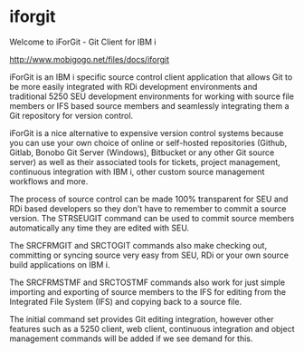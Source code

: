 # iforgit
Welcome to iForGit - Git Client for IBM i

http://www.mobigogo.net/files/docs/iforgit

iForGit is an IBM i specific source control client application that allows Git to be more easily integrated with RDi development environments and traditional 5250 SEU development environments for working with source file members or IFS based source members and seamlessly integrating them a Git repository for version control.

iForGit is a nice alternative to expensive version control systems because you can use your own choice of online or self-hosted repositories (Github, Gitlab, Bonobo Git Server (Windows), Bitbucket or any other Git source server) as well as their associated tools for tickets, project management, continuous integration with IBM i, other custom source management workflows and more.

The process of source control can be made 100% transparent for SEU and RDi based developers so they don't have to remember to commit a source version. The STRSEUGIT command can be used to commit source members automatically any time they are edited with SEU.

The SRCFRMGIT and SRCTOGIT commands also make checking out, committing or syncing source very easy from SEU, RDi or your own source build applications on IBM i.

The SRCFRMSTMF and SRCTOSTMF commands also work for just simple importing and exporting of source members to the IFS for editing from the Integrated File System (IFS) and copying back to a source file.

The initial command set provides Git editing integration, however other features such as a 5250 client, web client, continuous integration and object management commands will be added if we see demand for this.
